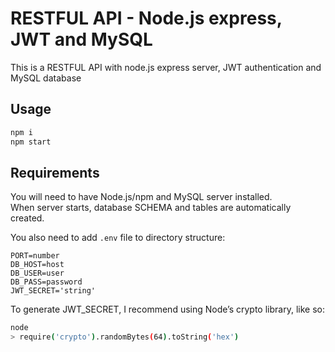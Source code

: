 # RESTFUL API - Node.js express, JWT and MySQL

This is a RESTFUL API with node.js express server, JWT authentication and MySQL database

## Usage

```bash
npm i
npm start
```

## Requirements

You will need to have Node.js/npm and MySQL server installed.  
When server starts, database SCHEMA and tables are automatically created.  

You also need to add `.env` file to directory structure:

```text
PORT=number
DB_HOST=host
DB_USER=user
DB_PASS=password
JWT_SECRET='string'
```

To generate JWT_SECRET, I recommend using Node’s crypto library, like so:  

```bash
node
> require('crypto').randomBytes(64).toString('hex')
```
